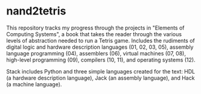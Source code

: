 # nand2tetris
This repository tracks my progress through the projects in "Elements of Computing Systems", a book that takes the reader through the various levels of abstraction needed to run a Tetris game. Includes the rudiments of digital logic and hardware description languages (01, 02, 03, 05), assembly language programming (04), assemblers (06), virtual machines (07, 08), high-level programming (09), compilers (10, 11), and operating systems (12).

Stack includes Python and three simple languages created for the text: HDL (a hardware description language), Jack (an assembly language), and Hack (a machine language).
